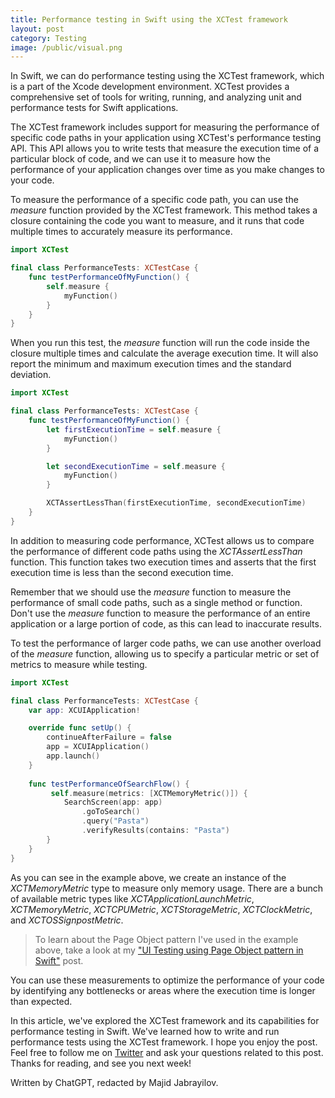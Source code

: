```yaml
---
title: Performance testing in Swift using the XCTest framework
layout: post
category: Testing
image: /public/visual.png
---
```


In Swift, we can do performance testing using the XCTest framework, which is a part of the Xcode development environment. XCTest provides a comprehensive set of tools for writing, running, and analyzing unit and performance tests for Swift applications.

The XCTest framework includes support for measuring the performance of specific code paths in your application using XCTest's performance testing API. This API allows you to write tests that measure the execution time of a particular block of code, and we can use it to measure how the performance of your application changes over time as you make changes to your code.

To measure the performance of a specific code path, you can use the *measure* function provided by the XCTest framework. This method takes a closure containing the code you want to measure, and it runs that code multiple times to accurately measure its performance.

```swift
import XCTest

final class PerformanceTests: XCTestCase {
    func testPerformanceOfMyFunction() {
        self.measure {
            myFunction()
        }
    }
}
```

When you run this test, the *measure* function will run the code inside the closure multiple times and calculate the average execution time. It will also report the minimum and maximum execution times and the standard deviation.

```swift
import XCTest

final class PerformanceTests: XCTestCase {
    func testPerformanceOfMyFunction() {
        let firstExecutionTime = self.measure {
            myFunction()
        }

        let secondExecutionTime = self.measure {
            myFunction()
        }

        XCTAssertLessThan(firstExecutionTime, secondExecutionTime)
    }
}
```

In addition to measuring code performance, XCTest allows us to compare the performance of different code paths using the *XCTAssertLessThan* function. This function takes two execution times and asserts that the first execution time is less than the second execution time.

Remember that we should use the *measure* function to measure the performance of small code paths, such as a single method or function. Don't use the *measure* function to measure the performance of an entire application or a large portion of code, as this can lead to inaccurate results.

To test the performance of larger code paths, we can use another overload of the *measure* function, allowing us to specify a particular metric or set of metrics to measure while testing.

```swift
import XCTest

final class PerformanceTests: XCTestCase {
    var app: XCUIApplication!

    override func setUp() {
        continueAfterFailure = false
        app = XCUIApplication()
        app.launch()
    }
    
    func testPerformanceOfSearchFlow() {
         self.measure(metrics: [XCTMemoryMetric()]) {
            SearchScreen(app: app)
                .goToSearch()
                .query("Pasta")
                .verifyResults(contains: "Pasta")
        }
    }
}
```

As you can see in the example above, we create an instance of the *XCTMemoryMetric* type to measure only memory usage. There are a bunch of available metric types like *XCTApplicationLaunchMetric*, *XCTMemoryMetric*, *XCTCPUMetric*, *XCTStorageMetric*, *XCTClockMetric*, and *XCTOSSignpostMetric*.

> To learn about the Page Object pattern I've used in the example above, take a look at my ["UI Testing using Page Object pattern in Swift"](/2021/03/24/ui-testing-using-page-object-pattern-in-swift/) post.

You can use these measurements to optimize the performance of your code by identifying any bottlenecks or areas where the execution time is longer than expected.

In this article, we've explored the XCTest framework and its capabilities for performance testing in Swift. We've learned how to write and run performance tests using the XCTest framework. I hope you enjoy the post. Feel free to follow me on [Twitter](https://twitter.com/mecid) and ask your questions related to this post. Thanks for reading, and see you next week!

Written by ChatGPT, redacted by Majid Jabrayilov.
